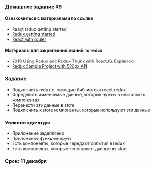 ### Домашнее задание #9

#### Ознакомиться с материалами по ссылке  

* [React redux getting started](https://react-redux.js.org/introduction/quick-start)
* [Redux getting started](https://redux.js.org/introduction/getting-started)
* [React with router](https://redux.js.org/advanced/usage-with-react-router)


#### Материалы для закрепления знаний по redux

* [2019 Using Redux and Redux-Thunk with ReactJS. Explained](https://medium.com/@konstankino/2019-redux-and-redux-thunk-for-reactjs-explained-e249b70d6188)
* [Redux Sample Project with 500px API](https://github.com/yildizberkay/redux-example)

### Задание

* Подключить redux с помощью библиотеки react-redux
* Определить изменяемые данные, которые нужны в нескольких компонентах
* Перенести эти данные в store 
* Подключить к store компоненты, которые используют эти данные

### Условия сдачи дз:

* Приложение задеплоено
* Приложение функционирует
* Есть компоненты, которые передают события в redux
* Есть компоненты, которые используют данные из store

### Срок: 11 декабря

